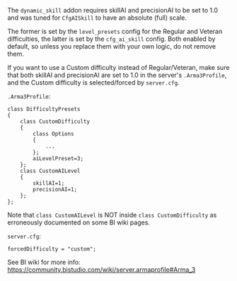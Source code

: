 The `dynamic_skill` addon requires skillAI and precisionAI to be set to 1.0
and was tuned for `CfgAISkill` to have an absolute (full) scale.

The former is set by the `level_presets` config for the Regular and Veteran
difficulties, the latter is set by the `cfg_ai_skill` config. Both enabled by
default, so unless you replace them with your own logic, do not remove them.

If you want to use a Custom difficulty instead of Regular/Veteran, make sure
that both skillAI and precisionAI are set to 1.0 in the server's
`.Arma3Profile`, and the Custom difficulty is selected/forced by `server.cfg`.

`.Arma3Profile`:

    class DifficultyPresets
    {
        class CustomDifficulty
        {
            class Options
            {
                ...
            };
            aiLevelPreset=3;
        };
        class CustomAILevel
        {
            skillAI=1;
            precisionAI=1;
        };
    };

Note that `class CustomAILevel` is NOT inside `class CustomDifficulty` as
erroneously documented on some BI wiki pages.

`server.cfg`:

    forcedDifficulty = "custom";

See BI wiki for more info:
https://community.bistudio.com/wiki/server.armaprofile#Arma_3
